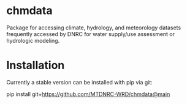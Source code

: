 # chmdata
 Package for accessing climate, hydrology, and meteorology datasets frequently accessed by DNRC for water supply/use assessment or hydrologic modeling.

 # Installation
 Currently a stable version can be installed with pip via git:

 pip install git+https://github.com/MTDNRC-WRD/chmdata@main
